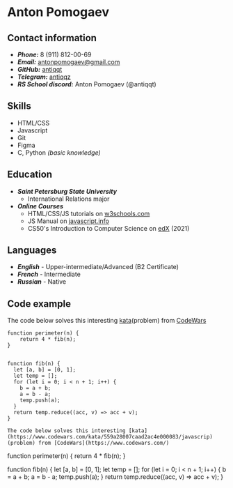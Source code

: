 # Anton Pomogaev

## Contact information
* ***Phone:*** 8 (911) 812-00-69
* ***Email:*** antonpomogaev@gmail.com
* ***GitHub:*** [antiqqt](https://github.com/antiqqt)
* ***Telegram:*** [antiqqz](https://t.me/antiqqz)
* ***RS School discord:*** Anton Pomogaev (@antiqqt)

## Skills
* HTML/CSS
* Javascript
* Git
* Figma
* C, Python *(basic knowledge)*

## Education
* ***Saint Petersburg State University***
    * International Relations major
* ***Online Courses***
    * HTML/CSS/JS tutorials on [w3schools.com](https://www.w3schools.com/)
    * JS Manual on [javascript.info](https://javascript.info/)
    * CS50's Introduction to Computer Science on [edX](https://cs50.harvard.edu/x/2021/) (2021)

## Languages
* ***English*** - Upper-intermediate/Advanced (B2 Certificate)
* ***French*** - Intermediate
* ***Russian*** - Native

## Code example

The code below solves this interesting [kata](https://www.codewars.com/kata/559a28007caad2ac4e000083/javascrip)(problem) from [CodeWars](https://www.codewars.com/)

```
function perimeter(n) {
    return 4 * fib(n);
}

    
function fib(n) {
  let [a, b] = [0, 1];
  let temp = [];
  for (let i = 0; i < n + 1; i++) {
    b = a + b; 
    a = b - a;
    temp.push(a);
  }
  return temp.reduce((acc, v) => acc + v);
}

The code below solves this interesting [kata](https://www.codewars.com/kata/559a28007caad2ac4e000083/javascrip)(problem) from [CodeWars](https://www.codewars.com/)

```
function perimeter(n) {
    return 4 * fib(n);
}

    
function fib(n) {
  let [a, b] = [0, 1];
  let temp = [];
  for (let i = 0; i < n + 1; i++) {
    b = a + b; 
    a = b - a;
    temp.push(a);
  }
  return temp.reduce((acc, v) => acc + v);
}
```